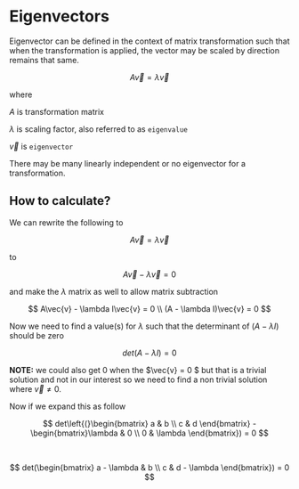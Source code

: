 # Eigenvectors

Eigenvector can be defined in the context of matrix transformation such that when the transformation is applied, the vector may be scaled by direction remains that same.

$$
A\vec{v} = \lambda\vec{v}
$$

where

$A$ is transformation matrix

$\lambda$ is scaling factor, also referred to as `eigenvalue`

$\vec{v}$ is `eigenvector`

There may be many linearly independent or no eigenvector for a transformation.

## How to calculate?

We can rewrite the following to

$$
A\vec{v} = \lambda\vec{v}
$$

to

$$
A\vec{v} - \lambda\vec{v} = 0
$$

and make the $\lambda$ matrix as well to allow matrix subtraction

$$
A\vec{v} - \lambda I\vec{v} = 0 \\
(A - \lambda I)\vec{v} = 0
$$

Now we need to find a value(s) for $\lambda$ such that the determinant of $(A - \lambda I)$ should be zero

$$
det(A - \lambda I) = 0
$$

**NOTE:** we could also get 0 when the $\vec{v} = 0 $ but that is a trivial solution and not in our interest so we need to find a non trivial solution where $\vec{v} \not= 0$.

Now if we expand this as follow

$$
det\left{(}\begin{bmatrix} a & b \\
c & d \end{bmatrix} - \begin{bmatrix}\lambda & 0 \\
0 & \lambda \end{bmatrix}) = 0
$$

&nbsp;

$$
det(\begin{bmatrix} a - \lambda & b \\
c & d - \lambda \end{bmatrix}) = 0
$$